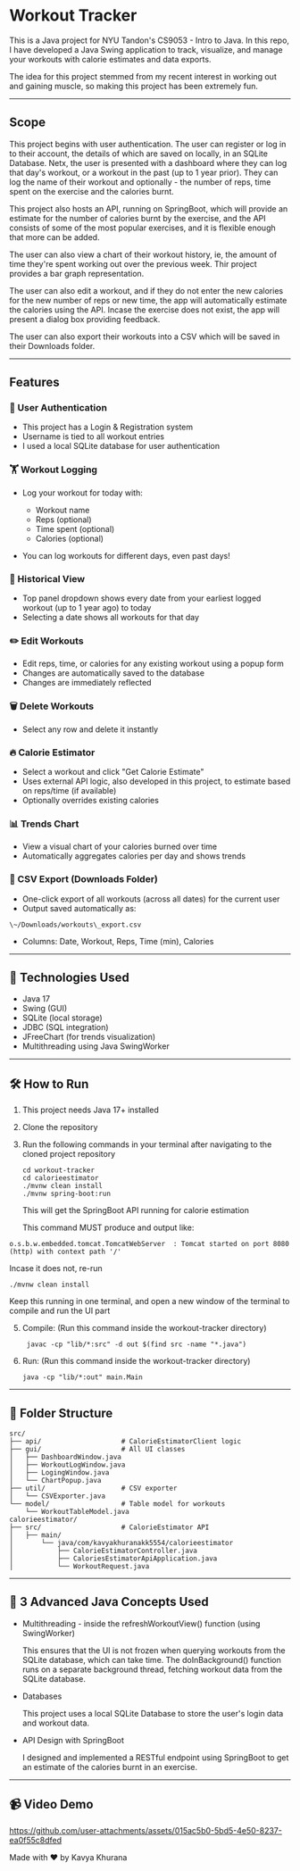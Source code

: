 # Workout Tracker

This is a Java project for NYU Tandon's CS9053 - Intro to Java. In this repo, I have developed a Java Swing application to track, visualize, and manage your workouts with calorie estimates and data exports.

The idea for this project stemmed from my recent interest in working out and gaining muscle, so making this project has been extremely fun.

---

## Scope

This project begins with user authentication. The user can register or log in to their account, the details of which are saved on locally, in an SQLite Database.
Netx, the user is presented with a dashboard where they can log that day's workout, or a workout in the past (up to 1 year prior). They can log the name of their workout and optionally - the number of reps, time spent on the exercise and the calories burnt. 

This project also hosts an API, running on SpringBoot, which will provide an estimate for the number of calories burnt by the exercise, and the API consists of some of the most popular exercises, and it is flexible enough that more can be added.

The user can also view a chart of their workout history, ie, the amount of time they're spent working out over the previous week. Thir project provides a bar graph representation.

The user can also edit a workout, and if they do not enter the new calories for the new number of reps or new time, the app will automatically estimate the calories using the API. Incase the exercise does not exist, the app will present a dialog box providing feedback.

The user can also export their workouts into a CSV which will be saved in their Downloads folder.

---

## Features

### 🔑 User Authentication

* This project has a Login & Registration system
* Username is tied to all workout entries
* I used a local SQLite database for user authentication

### 🏋️ Workout Logging

* Log your workout for today with:

  * Workout name
  * Reps (optional)
  * Time spent (optional)
  * Calories (optional)
    
* You can log workouts for different days, even past days!
  

### 📅 Historical View

* Top panel dropdown shows every date from your earliest logged workout (up to 1 year ago) to today
* Selecting a date shows all workouts for that day

### ✏️ Edit Workouts

* Edit reps, time, or calories for any existing workout using a popup form
* Changes are automatically saved to the database
* Changes are immediately reflected

### 🗑️ Delete Workouts

* Select any row and delete it instantly

### 🔥 Calorie Estimator

* Select a workout and click "Get Calorie Estimate"
* Uses external API logic, also developed in this project, to estimate based on reps/time (if available)
* Optionally overrides existing calories

### 📊 Trends Chart

* View a visual chart of your calories burned over time
* Automatically aggregates calories per day and shows trends

### 📂 CSV Export (Downloads Folder)

* One-click export of all workouts (across all dates) for the current user
* Output saved automatically as:

````
\~/Downloads/workouts\_export.csv
````

* Columns: Date, Workout, Reps, Time (min), Calories

---

## 🧱 Technologies Used

* Java 17
* Swing (GUI)
* SQLite (local storage)
* JDBC (SQL integration)
* JFreeChart (for trends visualization)
* Multithreading using Java SwingWorker

---

## 🛠️ How to Run

1. This project needs Java 17+ installed
2. Clone the repository
3. Run the following commands in your terminal after navigating to the cloned project repository
   ````
   cd workout-tracker
   cd calorieestimator
   ./mvnw clean install
   ./mvnw spring-boot:run
   ````
   This will get the SpringBoot API running for calorie estimation

   This command MUST produce and output like:

 ````
 o.s.b.w.embedded.tomcat.TomcatWebServer  : Tomcat started on port 8080 (http) with context path '/'
 ````

Incase it does not, re-run
   ````
   ./mvnw clean install
   ````



Keep this running in one terminal, and open a new window of the terminal to compile and run the UI part

   
5. Compile:
   (Run this command inside the workout-tracker directory)
   ````
    javac -cp "lib/*:src" -d out $(find src -name "*.java")
   ````

4. Run:
(Run this command inside the workout-tracker directory)
   ````
   java -cp "lib/*:out" main.Main
   ````

---

## 📎 Folder Structure

```
src/
├── api/                    # CalorieEstimatorClient logic
├── gui/                    # All UI classes
│   ├── DashboardWindow.java
│   ├── WorkoutLogWindow.java
│   ├── LogingWindow.java
│   └── ChartPopup.java
├── util/                   # CSV exporter
│   └── CSVExporter.java
└── model/                  # Table model for workouts
    └── WorkoutTableModel.java
calorieestimator/
├── src/                    # CalorieEstimator API               
│   ├── main/
│       └── java/com/kavyakhuranakk5554/calorieestimator
│           ├── CalorieEstimatorController.java
│           ├── CaloriesEstimatorApiApplication.java
│           └── WorkoutRequest.java

```

---

## 🎉 3 Advanced Java Concepts Used

* Multithreading - inside the refreshWorkoutView() function (using SwingWorker)
  
    This ensures that the UI is not frozen when querying workouts from the SQLite database, which can take time.
    The doInBackground() function runs on a separate background thread, fetching workout data from the SQLite database.

  
* Databases

    This project uses a local SQLite Database to store the user's login data and workout data.

 
* API Design with SpringBoot

   I designed and implemented a RESTful endpoint using SpringBoot to get an estimate of the calories burnt in an exercise. 
---

## 📹 Video Demo




https://github.com/user-attachments/assets/015ac5b0-5bd5-4e50-8237-ea0f55c8dfed





Made with ❤️ by Kavya Khurana 


